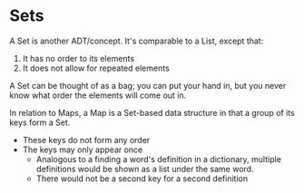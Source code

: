 # Sets

A Set is another ADT/concept. It's comparable to a List, except that:
1. It has no order to its elements
2. It does not allow for repeated elements

A Set can be thought of as a bag; you can put your hand in, but you never know what order the elements will come out in.


In relation to Maps, a Map is a Set-based data structure in that a group of its keys form a Set.
- These keys do not form any order
- The keys may only appear once
    - Analogous to a finding a word's definition in a dictionary, multiple definitions would be shown as a list under the same word.
    - There would not be a second key for a second definition